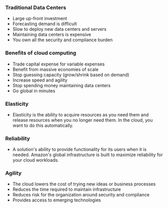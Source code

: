 ### Traditional Data Centers

* Large up-front investment
* Forecasting demand is difficult
* Slow to deploy new data centers and servers
* Maintaining data centers is expensive
* You own all the security and compliance burden

### Benefits of cloud computing

* Trade capital expense for variable expenses
* Benefit from massive economies of scale
* Stop guessing capacity (grow/shrink based on demand)
* Increase speed and agility
* Stop spending money maintaining data centers
* Go global in minutes

### Elasticity

* Elasticity is the ability to acquire resources as you need them and release resources when you no longer need them. In the cloud, you want to do this automatically.

### Reliability

* A solution's ability to provide functionality for its users when it is needed. Amazon's global infrastructure is built to maximize reliability for your cloud workloads.

### Agility

* The cloud lowers the cost of trying new ideas or business processes
* Reduces the time required to maintain infrastructure
* Reduces risk for the organization around security and compliance
* Provides access to emerging technologies




